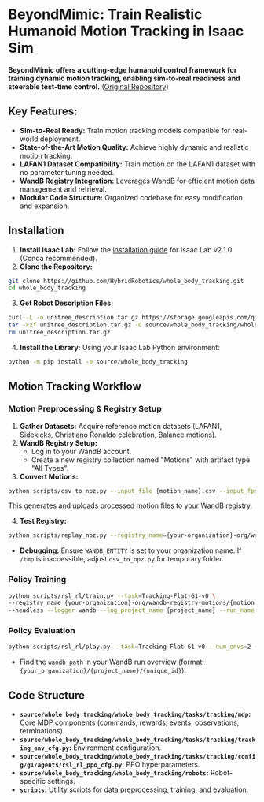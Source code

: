# BeyondMimic: Train Realistic Humanoid Motion Tracking in Isaac Sim

**BeyondMimic offers a cutting-edge humanoid control framework for training dynamic motion tracking, enabling sim-to-real readiness and steerable test-time control.** ([Original Repository](https://github.com/HybridRobotics/whole_body_tracking))

## Key Features:

*   **Sim-to-Real Ready:** Train motion tracking models compatible for real-world deployment.
*   **State-of-the-Art Motion Quality:** Achieve highly dynamic and realistic motion tracking.
*   **LAFAN1 Dataset Compatibility:** Train motion on the LAFAN1 dataset with no parameter tuning needed.
*   **WandB Registry Integration:**  Leverages WandB for efficient motion data management and retrieval.
*   **Modular Code Structure:**  Organized codebase for easy modification and expansion.

## Installation

1.  **Install Isaac Lab:** Follow the [installation guide](https://isaac-sim.github.io/IsaacLab/main/source/setup/installation/index.html) for Isaac Lab v2.1.0 (Conda recommended).
2.  **Clone the Repository:**

```bash
git clone https://github.com/HybridRobotics/whole_body_tracking.git
cd whole_body_tracking
```

3.  **Get Robot Description Files:**

```bash
curl -L -o unitree_description.tar.gz https://storage.googleapis.com/qiayuanl_robot_descriptions/unitree_description.tar.gz && \
tar -xzf unitree_description.tar.gz -C source/whole_body_tracking/whole_body_tracking/assets/ && \
rm unitree_description.tar.gz
```

4.  **Install the Library:**
    Using your Isaac Lab Python environment:
```bash
python -m pip install -e source/whole_body_tracking
```

## Motion Tracking Workflow

### Motion Preprocessing & Registry Setup

1.  **Gather Datasets:**  Acquire reference motion datasets (LAFAN1, Sidekicks, Christiano Ronaldo celebration, Balance motions).
2.  **WandB Registry Setup:**
    *   Log in to your WandB account.
    *   Create a new registry collection named "Motions" with artifact type "All Types".
3.  **Convert Motions:**

```bash
python scripts/csv_to_npz.py --input_file {motion_name}.csv --input_fps 30 --output_name {motion_name} --headless
```

This generates and uploads processed motion files to your WandB registry.

4.  **Test Registry:**

```bash
python scripts/replay_npz.py --registry_name={your-organization}-org/wandb-registry-motions/{motion_name}
```

*   **Debugging:**  Ensure `WANDB_ENTITY` is set to your organization name. If `/tmp` is inaccessible, adjust `csv_to_npz.py` for temporary folder.

### Policy Training

```bash
python scripts/rsl_rl/train.py --task=Tracking-Flat-G1-v0 \
--registry_name {your-organization}-org/wandb-registry-motions/{motion_name} \
--headless --logger wandb --log_project_name {project_name} --run_name {run_name}
```

### Policy Evaluation

```bash
python scripts/rsl_rl/play.py --task=Tracking-Flat-G1-v0 --num_envs=2 --wandb_path={wandb-run-path}
```

*   Find the `wandb_path` in your WandB run overview (format: `{your_organization}/{project_name}/{unique_id}`).

## Code Structure

*   **`source/whole_body_tracking/whole_body_tracking/tasks/tracking/mdp`:** Core MDP components (commands, rewards, events, observations, terminations).
*   **`source/whole_body_tracking/whole_body_tracking/tasks/tracking/tracking_env_cfg.py`:** Environment configuration.
*   **`source/whole_body_tracking/whole_body_tracking/tasks/tracking/config/g1/agents/rsl_rl_ppo_cfg.py`:** PPO hyperparameters.
*   **`source/whole_body_tracking/whole_body_tracking/robots`:** Robot-specific settings.
*   **`scripts`:** Utility scripts for data preprocessing, training, and evaluation.